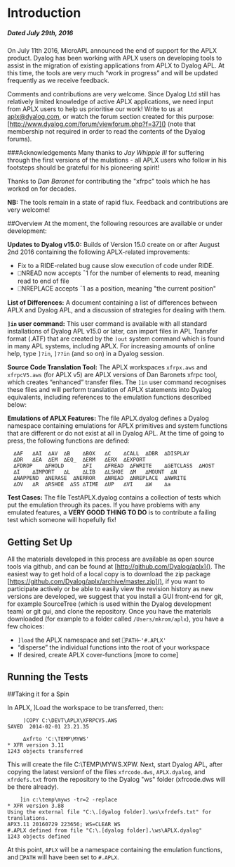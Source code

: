 ﻿# Introduction
##### Dated July 29th, 2016
On July 11th 2016, MicroAPL announced the end of support for the APLX product. Dyalog has been working with APLX users on developing tools to assist in the migration of existing applications from APLX to Dyalog APL. At this time, the tools are very much “work in progress” and will be updated frequently as we receive feedback.

Comments and contributions are very welcome. Since Dyalog Ltd still has relatively limited knowledge of active APLX applications, we need input from APLX users to help us prioritise our work! Write to us at [aplx@dyalog.com](mailto:aplx@dyalog.com), or watch the forum section created for this purpose: [http://www.dyalog.com/forum/viewforum.php?f=37]() (note that membership not required in order to read the contents of the Dyalog forums).

###Acknowledgements
Many thanks to *Jay Whipple III* for suffering through the first versions of the mulations - all APLX users who follow in his footsteps should be grateful for his pioneering spirit!

Thanks to *Dan Baronet* for contributing the "xfrpc" tools which he has worked on for decades.

**NB:** The tools remain in a state of rapid flux. Feedback and contributions are very welcome!

##Overview
At the moment, the following resources are available or under development:

**Updates to Dyalog v15.0:** Builds of Version 15.0 create on or after August 2nd 2016 containing the following APLX-related improvements:

* Fix to a RIDE-related bug cause slow execution of code under RIDE.
* ⎕NREAD now accepts ¯1 for the number of elements to read, meaning read to end of file
* ⎕NREPLACE accepts ¯1 as a position, meaning "the current position"

**List of Differences:** A document containing a list of differences between APLX and Dyalog APL, and a discussion of strategies for dealing with them.

**```]in``` user command:** This user command is available with all standard installations of Dyalog APL v15.0 or later, can import files in APL Transfer format (.ATF) that are created by the ```)out``` system command which is found in many APL systems, including APLX. For increasing amounts of online help, type ```]?in```,  ```]??in``` (and so on) in a Dyalog session.

**Source Code Translation Tool:** The APLX workspaces ```xfrpx.aws``` and ```xfrpcV5.aws``` (for APLX v5) are APLX versions of Dan Baronets xfrpc tool, which creates “enhanced” transfer files. The ```]in``` user command recognises these files and will perform translation of APLX statements into Dyalog equivalents, including references to the emulation functions described below:

**Emulations of APLX Features:** The file APLX.dyalog defines a Dyalog namespace containing emulations for APLX primitives and system functions that are different or do not exist at all in Dyalog APL. At the time of going to press, the following functions are defined:

      ∆AF   ∆AI  ∆AV  ∆B    ∆BOX   ∆C    ∆CALL  ∆DBR  ∆DISPLAY  
      ∆DR   ∆EA  ∆EM  ∆EQ_  ∆ERM   ∆ERX  ∆EXPORT  
      ∆FDROP    ∆FHOLD      ∆FI    ∆FREAD  ∆FWRITE    ∆GETCLASS  ∆HOST
      ∆I    ∆IMPORT   ∆L    ∆LIB   ∆LSHOE  ∆M   ∆MOUNT  ∆N  
      ∆NAPPEND  ∆NERASE  ∆NERROR   ∆NREAD  ∆NREPLACE  ∆NWRITE   
      ∆OV   ∆R  ∆RSHOE  ∆SS ∆TIME  ∆UP   ∆VI    ∆W    ∆a

**Test Cases:** The file TestAPLX.dyalog contains a collection of tests which put the emulation through its paces. If you have problems with any emulated features, a **VERY GOOD THING TO DO** is to contribute a failing test which someone will hopefully fix! 

## Getting Set Up
All the materials developed in this process are available as open source tools via github, and can be found at [http://github.com/Dyalog/aplx](). The easiest way to get hold of a local copy is to download the zip package [https://github.com/Dyalog/aplx/archive/master.zip](), if you want to participate actively or be able to easily view the revision history as new versions are developed, we suggest that you install a GUI front-end for git, for example SourceTree (which is used within the Dyalog development team) or git gui, and clone the repository.
Once you have the materials downloaded (for example to a folder called ```/Users/mkrom/aplx```), you have a few choices:

*	```]load``` the APLX namespace and set ```⎕PATH←'#.APLX'```
*	“disperse” the individual functions into the root of your workspace
*	If desired, create APLX cover-functions [more to come]

## Running the Tests

##Taking it for a Spin

In APLX, )Load the workspace to be transferred, then:

         )COPY C:\DEVT\APLX\XFRPCV5.AWS
    SAVED  2014-02-01 23.21.35
      
         ∆xfrto 'C:\TEMP\MYWS'
    * XFR version 3.11
    1243 objects transferred

This will create the file C:\TEMP\MYWS.XPW. Next, start Dyalog APL, after copying the latest versionf of the files ```xfrcode.dws```, ```APLX.dyalog```, and ```xfrdefs.txt``` from the repository to the Dyalog "ws" folder (xfrcode.dws will be there already).

        ]in c:\temp\myws -tr=2 -replace
    * XFR version 3.88
    Using the external file "C:\.[dyalog folder].\ws\xfrdefs.txt" for translations.
    APX3.11 20160729 223656; WS=CLEAR WS
    #.APLX defined from file "C:\.[dyalog folder].\ws\APLX.dyalog"
    1243 objects defined
     
At this point, ```APLX``` will be a namespace containing the emulation functions, and ```⎕PATH``` will have been set to ```#.APLX```.